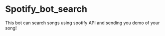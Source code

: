 # Spotify_bot_search
This bot can search songs using spotify API and sending you demo of your song!

